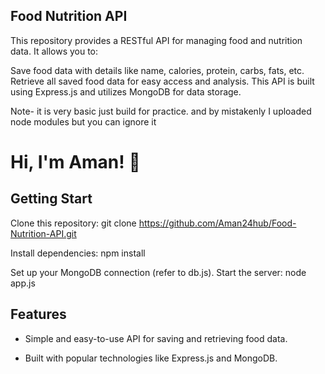 
## Food Nutrition API

This repository provides a RESTful API for managing food and nutrition data. It allows you to:

Save food data with details like name, calories, protein, carbs, fats, etc.
Retrieve all saved food data for easy access and analysis.
This API is built using Express.js and utilizes MongoDB for data storage.

Note- it is very basic just build for practice. 
and by mistakenly I uploaded node modules but you can ignore it



# Hi, I'm Aman! 👋


## Getting Start

Clone this repository: git clone https://github.com/Aman24hub/Food-Nutrition-API.git

Install dependencies: npm install

Set up your MongoDB connection (refer to db.js).
Start the server: node app.js
## Features

- Simple and easy-to-use API for saving and retrieving food data.

- Built with popular technologies like Express.js and MongoDB.


